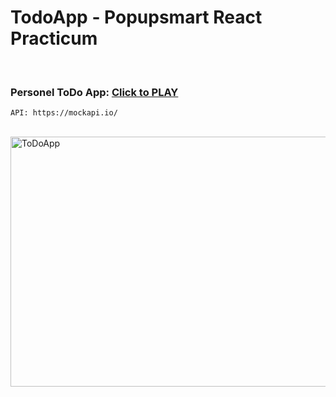 # TodoApp - Popupsmart React Practicum

<br>

### Personel ToDo App: [Click to PLAY](https://alikartalonline-todo.netlify.app/)

```
API: https://mockapi.io/ 
```

<br>

<img src="https://github.com/alikartalonline/Todo-App-Popupsmart-React-Practicum/blob/main/gif/alikartalnonlineTodoApp.gif" width="800" height="400" alt="ToDoApp" title="ToDoApp">

